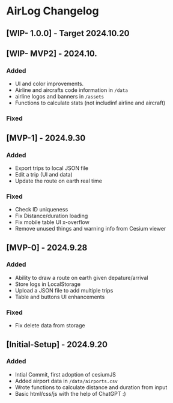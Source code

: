 # AirLog Changelog


## [WIP- 1.0.0] - Target 2024.10.20


## [WIP- MVP2] - 2024.10.

### Added
- UI and color improvements.
- Airline and aircrafts code information in `/data`
- airline logos and banners in `/assets`
- Functions to calculate stats (not includinf airline and aircraft)

### Fixed


## [MVP-1] - 2024.9.30

### Added
- Export trips to local JSON file
- Edit a trip (UI and data)
- Update the route on earth real time

### Fixed
- Check ID uniqueness
- Fix Distance/duration loading
- Fix mobile table UI x-overflow
- Remove unused things and warning info from Cesium viewer

## [MVP-0] - 2024.9.28

### Added 
- Ability to draw a route on earth given depature/arrival
- Store logs in LocalStorage
- Upload a JSON file to add multiple trips
- Table and buttons UI enhancements
  
### Fixed
- Fix delete data from storage

## [Initial-Setup] - 2024.9.20

### Added
- Intial Commit, first adoption of cesiumJS
- Added airport data in `/data/airports.csv`
- Wrote functions to calculate distance and duration from input
- Basic html/css/js with the help of ChatGPT :)
